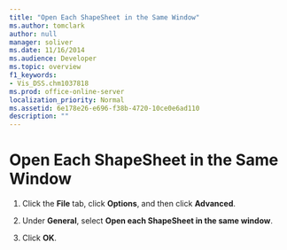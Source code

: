 ```yaml
---
title: "Open Each ShapeSheet in the Same Window"
ms.author: tomclark
author: null
manager: soliver
ms.date: 11/16/2014
ms.audience: Developer
ms.topic: overview
f1_keywords:
- Vis_DSS.chm1037818
ms.prod: office-online-server
localization_priority: Normal
ms.assetid: 6e178e26-e696-f38b-4720-10ce0e6ad110
description: ""
---
```


# Open Each ShapeSheet in the Same Window

1. Click the **File** tab, click **Options**, and then click **Advanced**.
    
2. Under **General**, select **Open each ShapeSheet in the same window**.
    
3. Click **OK**. 
    

